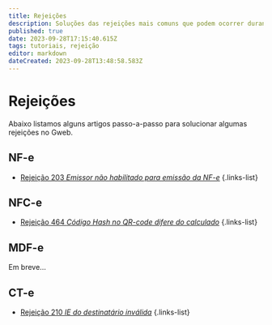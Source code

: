 ```yaml
---
title: Rejeições
description: Soluções das rejeições mais comuns que podem ocorrer durante o uso do sistema. 
published: true
date: 2023-09-28T17:15:40.615Z
tags: tutoriais, rejeição
editor: markdown
dateCreated: 2023-09-28T13:48:58.583Z
---
```


# Rejeições
Abaixo listamos alguns artigos passo-a-passo para solucionar algumas rejeições no Gweb.

## NF-e
- [Rejeição 203 *Emissor não habilitado para emissão da NF-e*](/pt-br/rejeicoes/rejeicao-203-emissor-nao-habilitado-para-emissao-da-nf-e)
{.links-list}
## NFC-e
- [Rejeição 464 *Código Hash no QR-code difere do calculado*](/pt-br/rejeicoes/rejeicao-464-codigo-hash-no-qr-code-difere-do-calculado)
{.links-list}

## MDF-e
Em breve...

## CT-e
- [Rejeição 210 *IE do destinatário inválida*](/pt-br/rejeicoes/rejeicao-210-ie-do-destinatario-invalida)
{.links-list}
